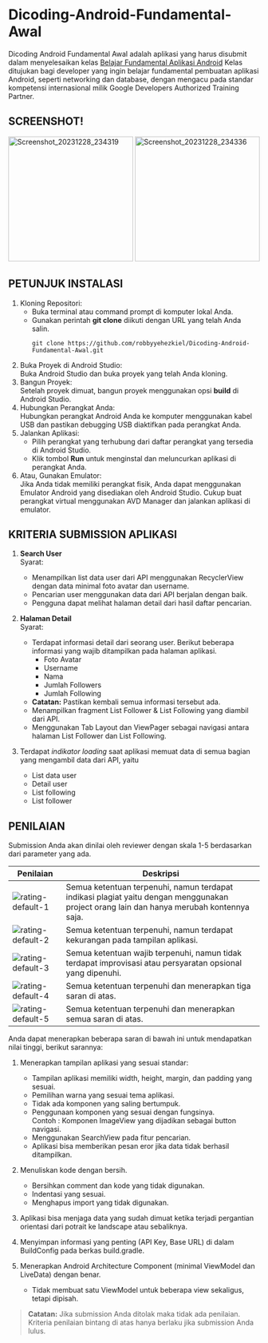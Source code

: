 # Dicoding-Android-Fundamental-Awal
Dicoding Android Fundamental Awal adalah aplikasi yang harus disubmit dalam menyelesaikan kelas [Belajar Fundamental Aplikasi Android](https://www.dicoding.com/academies/14/)
Kelas ditujukan bagi developer yang ingin belajar fundamental pembuatan aplikasi Android, seperti networking dan database, dengan mengacu pada standar kompetensi internasional milik Google Developers Authorized Training Partner. 

## SCREENSHOT!
<img src="https://github.com/robbyyehezkiel/Dicoding-Android-Fundamental-Awal/assets/107051384/4b2942ad-3a00-4444-87f5-d766e0c8443e" alt="Screenshot_20231228_234319" width="250">   
<img src="https://github.com/robbyyehezkiel/Dicoding-Android-Fundamental-Awal/assets/107051384/5d52517f-7e2b-4c82-a386-2b634c0caf75" alt="Screenshot_20231228_234336" width="250">   

## PETUNJUK INSTALASI
1. Kloning Repositori:
   - Buka terminal atau command prompt di komputer lokal Anda.
   - Gunakan perintah **git clone** diikuti dengan URL yang telah Anda salin.
     ```
     git clone https://github.com/robbyyehezkiel/Dicoding-Android-Fundamental-Awal.git
     ```
2. Buka Proyek di Android Studio:<br>
   Buka Android Studio dan buka proyek yang telah Anda kloning.
3. Bangun Proyek:<br>
   Setelah proyek dimuat, bangun proyek menggunakan opsi **build** di Android Studio.
4. Hubungkan Perangkat Anda:<br>
   Hubungkan perangkat Android Anda ke komputer menggunakan kabel USB dan pastikan debugging USB diaktifkan pada perangkat Anda.
5. Jalankan Aplikasi:
   - Pilih perangkat yang terhubung dari daftar perangkat yang tersedia di Android Studio.
   - Klik tombol **Run** untuk menginstal dan meluncurkan aplikasi di perangkat Anda.
6. Atau, Gunakan Emulator:<br>
   Jika Anda tidak memiliki perangkat fisik, Anda dapat menggunakan Emulator Android yang disediakan oleh Android Studio. Cukup buat perangkat virtual menggunakan AVD Manager dan jalankan aplikasi di emulator.

## KRITERIA SUBMISSION APLIKASI

1. **Search User**<br>
   Syarat:
   - Menampilkan list data user dari API menggunakan RecyclerView dengan data minimal foto avatar dan username.
   - Pencarian user menggunakan data dari API berjalan dengan baik.
   - Pengguna dapat melihat halaman detail dari hasil daftar pencarian.
    
2. **Halaman Detail**<br>
   Syarat:
   - Terdapat informasi detail dari seorang user. Berikut beberapa informasi yang wajib ditampilkan pada halaman aplikasi. 
       - Foto Avatar
       - Username
       - Nama
       - Jumlah Followers
       - Jumlah Following
   - **Catatan:** Pastikan kembali semua informasi tersebut ada.
   - Menampilkan fragment List Follower & List Following yang diambil dari API.
   - Menggunakan Tab Layout dan ViewPager sebagai navigasi antara halaman List Follower dan List Following.

3. Terdapat *indikator loading* saat aplikasi memuat data di semua bagian yang mengambil data dari API, yaitu
   - List data user
   - Detail user
   - List following
   - List follower 

## PENILAIAN
Submission Anda akan dinilai oleh reviewer dengan skala 1-5 berdasarkan dari parameter yang ada.<br>

| Penilaian                                                                                                                              | Deskripsi                                                                                                                                |
|----------------------------------------------------------------------------------------------------------------------------------------|------------------------------------------------------------------------------------------------------------------------------------------|
| ![rating-default-1](https://github.com/robbyyehezkiel/Dicoding-Android-Beginner/assets/107051384/a44691b2-f5ae-4d65-8cf1-35e883080b58) | Semua ketentuan terpenuhi, namun terdapat indikasi plagiat yaitu dengan menggunakan project orang lain dan hanya merubah kontennya saja. |
| ![rating-default-2](https://github.com/robbyyehezkiel/Dicoding-Android-Beginner/assets/107051384/2eb100d9-6af2-4612-9a3e-335b2afa400f) | Semua ketentuan terpenuhi, namun terdapat kekurangan pada tampilan aplikasi.                                                             |
| ![rating-default-3](https://github.com/robbyyehezkiel/Dicoding-Android-Beginner/assets/107051384/5b91432e-4b00-44cf-abb4-f1440904c94a) | Semua ketentuan wajib terpenuhi, namun tidak terdapat improvisasi atau persyaratan opsional yang dipenuhi.                               |
| ![rating-default-4](https://github.com/robbyyehezkiel/Dicoding-Android-Beginner/assets/107051384/66b77800-871a-4a5a-8a0f-ffeb86fdffa5) | Semua ketentuan terpenuhi dan menerapkan tiga saran di atas.                                                                             |
| ![rating-default-5](https://github.com/robbyyehezkiel/Dicoding-Android-Beginner/assets/107051384/acbff36b-016d-4962-8aaa-20f36ec55b8b) | Semua ketentuan terpenuhi dan menerapkan semua saran di atas.                                                                            |

Anda dapat menerapkan beberapa saran di bawah ini untuk mendapatkan nilai tinggi, berikut sarannya:

1. Menerapkan tampilan aplikasi yang sesuai standar:
   - Tampilan aplikasi memiliki width, height, margin, dan padding yang sesuai.
   - Pemilihan warna yang sesuai tema aplikasi.
   - Tidak ada komponen yang saling bertumpuk.
   - Penggunaan komponen yang sesuai dengan fungsinya.<br>
     Contoh : Komponen ImageView yang dijadikan sebagai button navigasi.
   - Menggunakan SearchView pada fitur pencarian.
   - Aplikasi bisa memberikan pesan eror jika data tidak berhasil ditampilkan.
    
2. Menuliskan kode dengan bersih.
   - Bersihkan comment dan kode yang tidak digunakan.
   - Indentasi yang sesuai.
   - Menghapus import yang tidak digunakan.
3. Aplikasi bisa menjaga data yang sudah dimuat ketika terjadi pergantian orientasi dari potrait ke landscape atau sebaliknya.
4. Menyimpan informasi yang penting (API Key, Base URL) di dalam BuildConfig pada berkas build.gradle.
5. Menerapkan Android Architecture Component (minimal ViewModel dan LiveData) dengan benar.
   - Tidak membuat satu ViewModel untuk beberapa view sekaligus, tetapi dipisah.
> **Catatan:**
> Jika submission Anda ditolak maka tidak ada penilaian. Kriteria penilaian bintang di atas hanya berlaku jika submission Anda lulus.
